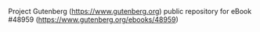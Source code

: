 Project Gutenberg (https://www.gutenberg.org) public repository for eBook #48959 (https://www.gutenberg.org/ebooks/48959)

